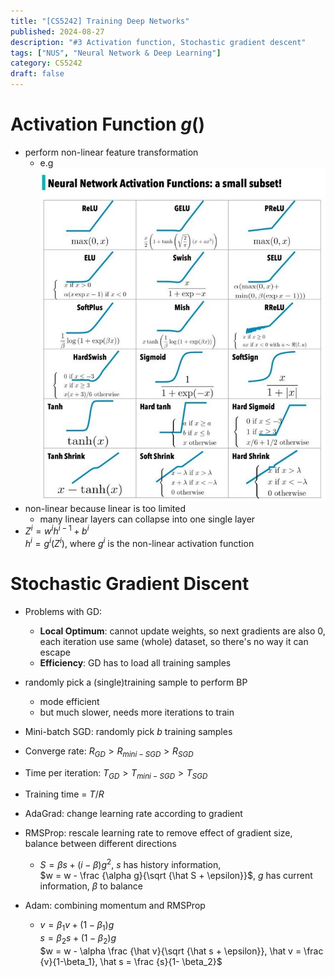 ```yaml
---
title: "[CS5242] Training Deep Networks"
published: 2024-08-27
description: "#3 Activation function, Stochastic gradient descent"
tags: ["NUS", "Neural Network & Deep Learning"]
category: CS5242
draft: false
---
```


# Activation Function $g()$
- perform non-linear feature transformation
    - e.g ![activation function](activation_function.png)
- non-linear because linear is too limited
    - many linear layers can collapse into one single layer
- $Z^i = w^ih^{i-1} + b^i$  
  $h^i = g^i(Z^i)$, where $g^i$ is the non-linear activation function

# Stochastic Gradient Discent
- Problems with GD:
    - **Local Optimum**: cannot update weights, so next gradients are also 0, each iteration use same (whole) dataset, so there's no way it can escape
    - **Efficiency**: GD has to load all training samples
- randomly pick a (single)training sample to perform BP
    - mode efficient
    - but much slower, needs more iterations to train
- Mini-batch SGD: randomly pick $b$ training samples
- Converge rate: $R_{GD} > R_{mini-SGD} > R_{SGD}$
- Time per iteration: $T_{GD} > T_{mini-SGD} > T_{SGD}$
- Training time = $T/R$

- AdaGrad: change learning rate according to gradient
- RMSProp: rescale learning rate to remove effect of gradient size, balance between different directions
    - $S = \beta s + (i- \beta) g^2$, $s$ has history information,   
      $w = w - \frac {\alpha g}{\sqrt {\hat S + \epsilon}}$, $g$ has current information, $\beta$ to balance
- Adam: combining momentum and RMSProp
    - $v = \beta_1 v + (1- \beta_1)g$  
      $s = \beta_2 s + (1- \beta_2)g$  
      $w = w - \alpha \frac {\hat v}{\sqrt {\hat s + \epsilon}}, \hat v = \frac {v}{1-\beta_1}, \hat s = \frac {s}{1- \beta_2}$
